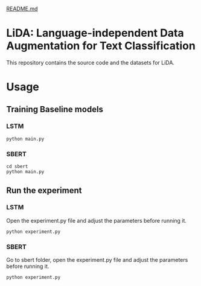 [README.md](https://github.com/user-attachments/files/23168904/README.md)
# LiDA: Language-independent Data Augmentation for Text Classification

This repository contains the source code and the datasets for LiDA.

# Usage

## Training Baseline models

### LSTM

```
python main.py
```

### SBERT

```
cd sbert
python main.py
```

## Run the experiment

### LSTM
Open the experiment.py file and adjust the parameters before running it.
```
python experiment.py
```

### SBERT
Go to sbert folder, open the experiment.py file and adjust the parameters before running it.
```
python experiment.py
```
